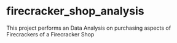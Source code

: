 # firecracker_shop_analysis
This project performs an Data Analysis on purchasing aspects of Firecrackers of a Firecracker Shop
